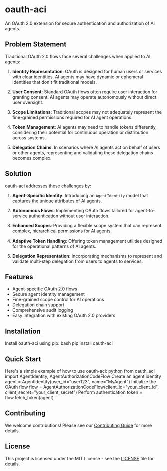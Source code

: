 # oauth-aci

An OAuth 2.0 extension for secure authentication and authorization of AI agents.

## Problem Statement

Traditional OAuth 2.0 flows face several challenges when applied to AI agents:

1. **Identity Representation**: OAuth is designed for human users or services with clear identities. AI agents may have dynamic or ephemeral identities that don't fit traditional models.

2. **User Consent**: Standard OAuth flows often require user interaction for granting consent. AI agents may operate autonomously without direct user oversight.

3. **Scope Limitations**: Traditional scopes may not adequately represent the fine-grained permissions required for AI agent operations.

4. **Token Management**: AI agents may need to handle tokens differently, considering their potential for continuous operation or distribution across systems.

5. **Delegation Chains**: In scenarios where AI agents act on behalf of users or other agents, representing and validating these delegation chains becomes complex.

## Solution

oauth-aci addresses these challenges by:

1. **Agent-Specific Identity**: Introducing an `AgentIdentity` model that captures the unique attributes of AI agents.

2. **Autonomous Flows**: Implementing OAuth flows tailored for agent-to-service authentication without user interaction.

3. **Enhanced Scopes**: Providing a flexible scope system that can represent complex, hierarchical permissions for AI agents.

4. **Adaptive Token Handling**: Offering token management utilities designed for the operational patterns of AI agents.

5. **Delegation Representation**: Incorporating mechanisms to represent and validate multi-step delegation from users to agents to services.

## Features

- Agent-specific OAuth 2.0 flows
- Secure agent identity management
- Fine-grained scope control for AI operations
- Delegation chain support
- Comprehensive audit logging
- Easy integration with existing OAuth 2.0 providers

## Installation

Install oauth-aci using pip:
bash
pip install oauth-aci

## Quick Start

Here's a simple example of how to use oauth-aci:
python
from oauth_aci import AgentIdentity, AgentAuthorizationCodeFlow
Create an agent identity
agent = AgentIdentity(user_id="user123", name="MyAgent")
Initialize the OAuth flow
flow = AgentAuthorizationCodeFlow(client_id="your_client_id", client_secret="your_client_secret")
Perform authentication
token = flow.fetch_token(agent)

## Contributing

We welcome contributions! Please see our [Contributing Guide](CONTRIBUTING.md) for more details.

## License

This project is licensed under the MIT License - see the [LICENSE](LICENSE) file for details.
